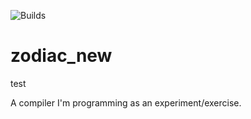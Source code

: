 ![Builds](https://github.com/JorriFransen/zodiac_new/workflows/Builds/badge.svg)
# zodiac_new

test

A compiler I'm programming as an experiment/exercise.
